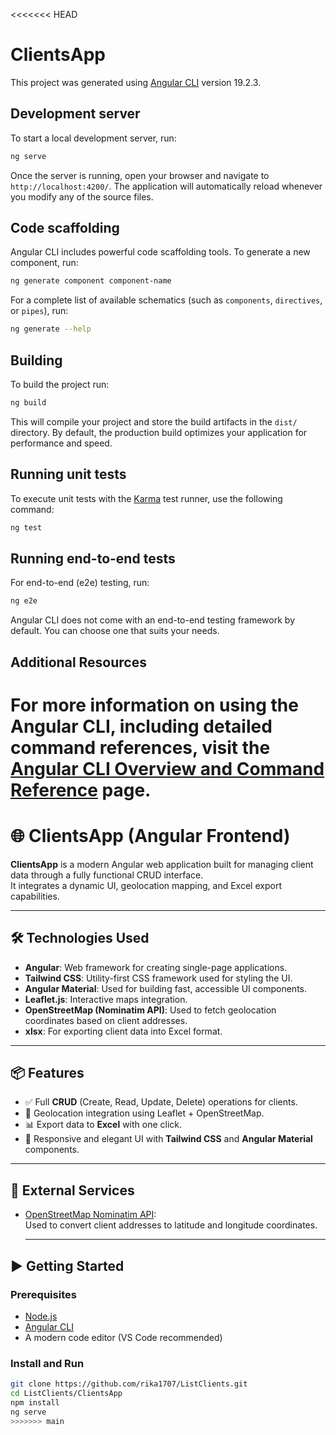 <<<<<<< HEAD
# ClientsApp

This project was generated using [Angular CLI](https://github.com/angular/angular-cli) version 19.2.3.

## Development server

To start a local development server, run:

```bash
ng serve
```

Once the server is running, open your browser and navigate to `http://localhost:4200/`. The application will automatically reload whenever you modify any of the source files.

## Code scaffolding

Angular CLI includes powerful code scaffolding tools. To generate a new component, run:

```bash
ng generate component component-name
```

For a complete list of available schematics (such as `components`, `directives`, or `pipes`), run:

```bash
ng generate --help
```

## Building

To build the project run:

```bash
ng build
```

This will compile your project and store the build artifacts in the `dist/` directory. By default, the production build optimizes your application for performance and speed.

## Running unit tests

To execute unit tests with the [Karma](https://karma-runner.github.io) test runner, use the following command:

```bash
ng test
```

## Running end-to-end tests

For end-to-end (e2e) testing, run:

```bash
ng e2e
```

Angular CLI does not come with an end-to-end testing framework by default. You can choose one that suits your needs.

## Additional Resources

For more information on using the Angular CLI, including detailed command references, visit the [Angular CLI Overview and Command Reference](https://angular.dev/tools/cli) page.
=======
# 🌐 ClientsApp (Angular Frontend)

**ClientsApp** is a modern Angular web application built for managing client data through a fully functional CRUD interface.  
It integrates a dynamic UI, geolocation mapping, and Excel export capabilities.

---

## 🛠️ Technologies Used

- **Angular**: Web framework for creating single-page applications.
- **Tailwind CSS**: Utility-first CSS framework used for styling the UI.
- **Angular Material**: Used for building fast, accessible UI components.
- **Leaflet.js**: Interactive maps integration.
- **OpenStreetMap (Nominatim API)**: Used to fetch geolocation coordinates based on client addresses.
- **xlsx**: For exporting client data into Excel format.

---

## 📦 Features

- ✅ Full **CRUD** (Create, Read, Update, Delete) operations for clients.
- 📍 Geolocation integration using Leaflet + OpenStreetMap.
- 📊 Export data to **Excel** with one click.
- 🎨 Responsive and elegant UI with **Tailwind CSS** and **Angular Material** components.

---

## 🔌 External Services

- [OpenStreetMap Nominatim API](https://nominatim.openstreetmap.org/):  
  Used to convert client addresses to latitude and longitude coordinates.
  
  ---

## ▶️ Getting Started

### Prerequisites

- [Node.js](https://nodejs.org/en/)
- [Angular CLI](https://angular.io/cli)
- A modern code editor (VS Code recommended)

### Install and Run

```bash
git clone https://github.com/rika1707/ListClients.git
cd ListClients/ClientsApp
npm install
ng serve
>>>>>>> main
